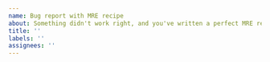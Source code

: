 ```yaml
---
name: Bug report with MRE recipe
about: Something didn't work right, and you've written a perfect MRE recipe
title: ''
labels: ''
assignees: ''
---
```

<!-- To continue,  you will need to provide some elements
including a description of a [MINIMUM REPRODUCIBLE EXAMPLE][1] (MRE).  

The instructions on HOW to report MRE bugs can be found here:

  https://joaotavora.github.io/eglot/#Troubleshooting-Eglot

Here are GOOD examples of recent MRE bug reports:

  https://github.com/joaotavora/eglot/issues/1062
  https://github.com/joaotavora/eglot/issues/1037
  https://github.com/joaotavora/eglot/issues/940

If you don't have those elements, please DO NOT, I repeat, DO NOT
CREATE AN BUG REPORT ISSUE. Creating an incomplete bug report issue
DOES NOT bring more attention to your problem, in fact quite the
contrary.

I you want to just want to talk about a problem, suggest a feature,
etc you can:

* Start a discussion at
  https://github.com/joaotavora/eglot/discussions, where you may just
  speak your mind without any templates.  
  
* Start a discussion in Emacs' tracker via `M-x report-emacs-bug`.
  Alternatively, send email to `bug-gnu-emacs@gnu.org`.  Be sure to
  `CC:` (or better, `X-Debbugs-CC:` ) Eglot's maintainer, currently
  `joaotavora@gmail.com`.
  
-->

[1]: https://stackoverflow.com/help/minimal-reproducible-example
